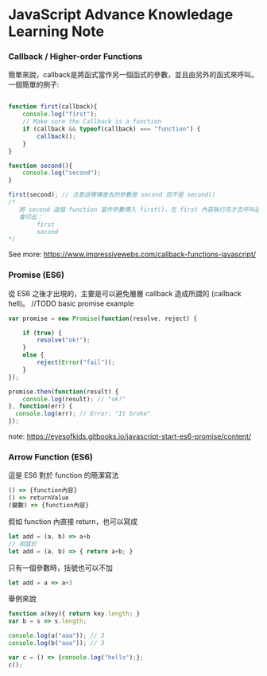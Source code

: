 # JavaScript Advance Knowledage Learning Note

### Callback / Higher-order Functions
簡單來說，callback是將函式當作另一個函式的參數，並且由另外的函式來呼叫。
一個簡單的例子:

```js

function first(callback){
    console.log("first");
    // Make sure the Callback is a function
    if (callback && typeof(callback) === "function") {
        callback();
    }
}

function second(){
    console.log("second");
}

first(second); // 注意這裡傳進去的參數是 second 而不是 second()
/*
   將 second 這個 function 當作參數傳入 first()，在 first 內容執行完才去呼叫這個 callback (second function)，達到做完事後呼叫的效果。
   會印出：
        first
        second
*/

```

See more: https://www.impressivewebs.com/callback-functions-javascript/

### Promise (ES6)
從 ES6 之後才出現的，主要是可以避免層層 callback 造成所謂的 (callback hell)。
//TODO
basic promise example
```js
var promise = new Promise(function(resolve, reject) {

    if (true) {
        resolve("ok!");
    }
    else {
        reject(Error("fail"));
    }
});

promise.then(function(result) {
    console.log(result); // "ok!"
}, function(err) {
  console.log(err); // Error: "It broke"
});

```


note: https://eyesofkids.gitbooks.io/javascript-start-es6-promise/content/


### Arrow Function (ES6)

這是 ES6 對於 function 的簡潔寫法

```js
() => {function內容}
() => returnValue
(變數) => {function內容}
```

假如 function 內直接 return，也可以寫成

```js
let add = (a, b) => a+b
// 相當於
let add = (a, b) => { return a+b; }
```

只有一個參數時，括號也可以不加

```js
let add = a => a+3
```

舉例來說

```js
function a(key){ return key.length; }
var b = s => s.length;

console.log(a("aaa")); // 3
console.log(b("aaa")); // 3

var c = () => {console.log("hello");};
c();
```